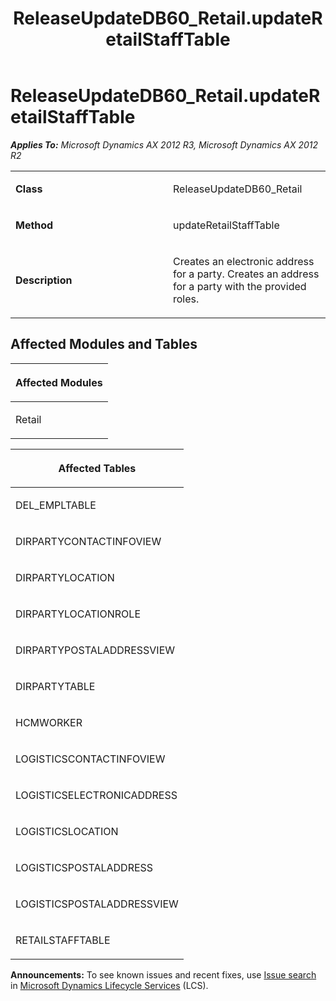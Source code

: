 ﻿---
title: ReleaseUpdateDB60_Retail.updateRetailStaffTable
TOCTitle: ReleaseUpdateDB60_Retail.updateRetailStaffTable
ms:assetid: 32e34569-2619-650a-e4b5-d50c58ae02a5
ms:mtpsurl: https://msdn.microsoft.com/en-us/library/JJ685082(v=AX.60)
ms:contentKeyID: 49707536
ms.date: 05/18/2015
mtps_version: v=AX.60
---

# ReleaseUpdateDB60\_Retail.updateRetailStaffTable 


_**Applies To:** Microsoft Dynamics AX 2012 R3, Microsoft Dynamics AX 2012 R2_

<table>
<colgroup>
<col style="width: 50%" />
<col style="width: 50%" />
</colgroup>
<tbody>
<tr class="odd">
<td><p><strong>Class</strong></p></td>
<td><p>ReleaseUpdateDB60_Retail</p></td>
</tr>
<tr class="even">
<td><p><strong>Method</strong></p></td>
<td><p>updateRetailStaffTable</p></td>
</tr>
<tr class="odd">
<td><p><strong>Description</strong></p></td>
<td><p>Creates an electronic address for a party. Creates an address for a party with the provided roles.</p></td>
</tr>
</tbody>
</table>


## Affected Modules and Tables

<table>
<colgroup>
<col style="width: 100%" />
</colgroup>
<thead>
<tr class="header">
<th><p>Affected Modules</p></th>
</tr>
</thead>
<tbody>
<tr class="odd">
<td><p>Retail</p></td>
</tr>
</tbody>
</table>


<table>
<colgroup>
<col style="width: 100%" />
</colgroup>
<thead>
<tr class="header">
<th><p>Affected Tables</p></th>
</tr>
</thead>
<tbody>
<tr class="odd">
<td><p>DEL_EMPLTABLE</p></td>
</tr>
<tr class="even">
<td><p>DIRPARTYCONTACTINFOVIEW</p></td>
</tr>
<tr class="odd">
<td><p>DIRPARTYLOCATION</p></td>
</tr>
<tr class="even">
<td><p>DIRPARTYLOCATIONROLE</p></td>
</tr>
<tr class="odd">
<td><p>DIRPARTYPOSTALADDRESSVIEW</p></td>
</tr>
<tr class="even">
<td><p>DIRPARTYTABLE</p></td>
</tr>
<tr class="odd">
<td><p>HCMWORKER</p></td>
</tr>
<tr class="even">
<td><p>LOGISTICSCONTACTINFOVIEW</p></td>
</tr>
<tr class="odd">
<td><p>LOGISTICSELECTRONICADDRESS</p></td>
</tr>
<tr class="even">
<td><p>LOGISTICSLOCATION</p></td>
</tr>
<tr class="odd">
<td><p>LOGISTICSPOSTALADDRESS</p></td>
</tr>
<tr class="even">
<td><p>LOGISTICSPOSTALADDRESSVIEW</p></td>
</tr>
<tr class="odd">
<td><p>RETAILSTAFFTABLE</p></td>
</tr>
</tbody>
</table>

  
**Announcements:** To see known issues and recent fixes, use [Issue search](http://go.microsoft.com/fwlink/?linkid=389258) in [Microsoft Dynamics Lifecycle Services](http://go.microsoft.com/fwlink/?linkid=306505) (LCS).

